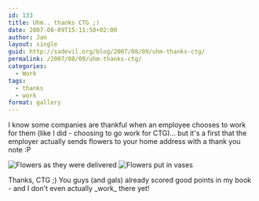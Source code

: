 ```yaml
---
id: 133
title: Uhm.. thanks CTG ;)
date: 2007-08-09T15:11:50+02:00
author: Jan
layout: single
guid: http://sadevil.org/blog/2007/08/09/uhm-thanks-ctg/
permalink: /2007/08/09/uhm-thanks-ctg/
categories:
  - Work
tags:
  - thanks
  - work
format: gallery
---
```

I know some companies are thankful when an employee chooses to work for them (like I did - choosing to go work for CTG)... but it's a first that the employer actually sends flowers to your home address with a thank you note :P

![Flowers as they were delivered](/assets/images/2007/08/IMG_3562-sm.jpg "Flowers as they were delivered")
![Flowers put in vases](/assets/images/2007/08/IMG_3563-sm.jpg "Flowers put in vases")

Thanks, CTG ;) You guys (and gals) already scored good points in my book - and I don't even actually \_work\_ there yet!
